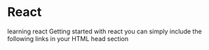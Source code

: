 # React
learning react
Getting started with react you can simply include the following links in your HTML head section
        <!-- React -->
        <script src="https://unpkg.com/react@17/umd/react.development.js" crossorigin></script>
        <!-- React DOM -->
        <script src="https://unpkg.com/react-dom@17/umd/react-dom.development.js" crossorigin></script>
        <!-- Babel -->
        <script src="https://unpkg.com/babel-standalone@6/babel.min.js"></script>
